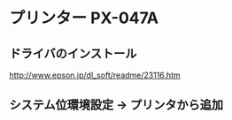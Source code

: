 # プリンター PX-047A

## ドライバのインストール
http://www.epson.jp/dl_soft/readme/23116.htm

## システム位環境設定 -> プリンタから追加
